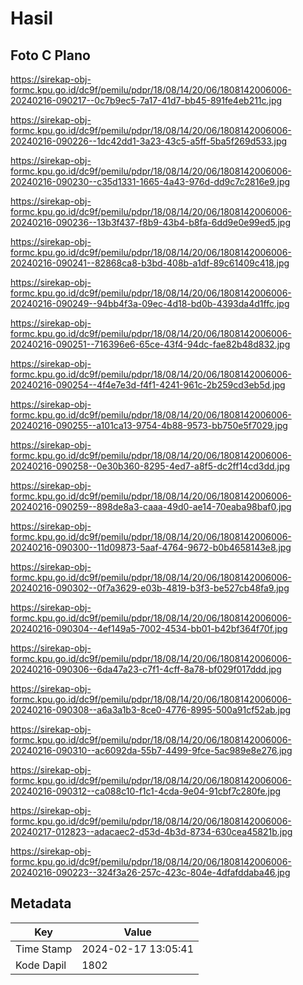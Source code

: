 # Hasil

## Foto C Plano

https://sirekap-obj-formc.kpu.go.id/dc9f/pemilu/pdpr/18/08/14/20/06/1808142006006-20240216-090217--0c7b9ec5-7a17-41d7-bb45-891fe4eb211c.jpg

https://sirekap-obj-formc.kpu.go.id/dc9f/pemilu/pdpr/18/08/14/20/06/1808142006006-20240216-090226--1dc42dd1-3a23-43c5-a5ff-5ba5f269d533.jpg

https://sirekap-obj-formc.kpu.go.id/dc9f/pemilu/pdpr/18/08/14/20/06/1808142006006-20240216-090230--c35d1331-1665-4a43-976d-dd9c7c2816e9.jpg

https://sirekap-obj-formc.kpu.go.id/dc9f/pemilu/pdpr/18/08/14/20/06/1808142006006-20240216-090236--13b3f437-f8b9-43b4-b8fa-6dd9e0e99ed5.jpg

https://sirekap-obj-formc.kpu.go.id/dc9f/pemilu/pdpr/18/08/14/20/06/1808142006006-20240216-090241--82868ca8-b3bd-408b-a1df-89c61409c418.jpg

https://sirekap-obj-formc.kpu.go.id/dc9f/pemilu/pdpr/18/08/14/20/06/1808142006006-20240216-090249--94bb4f3a-09ec-4d18-bd0b-4393da4d1ffc.jpg

https://sirekap-obj-formc.kpu.go.id/dc9f/pemilu/pdpr/18/08/14/20/06/1808142006006-20240216-090251--716396e6-65ce-43f4-94dc-fae82b48d832.jpg

https://sirekap-obj-formc.kpu.go.id/dc9f/pemilu/pdpr/18/08/14/20/06/1808142006006-20240216-090254--4f4e7e3d-f4f1-4241-961c-2b259cd3eb5d.jpg

https://sirekap-obj-formc.kpu.go.id/dc9f/pemilu/pdpr/18/08/14/20/06/1808142006006-20240216-090255--a101ca13-9754-4b88-9573-bb750e5f7029.jpg

https://sirekap-obj-formc.kpu.go.id/dc9f/pemilu/pdpr/18/08/14/20/06/1808142006006-20240216-090258--0e30b360-8295-4ed7-a8f5-dc2ff14cd3dd.jpg

https://sirekap-obj-formc.kpu.go.id/dc9f/pemilu/pdpr/18/08/14/20/06/1808142006006-20240216-090259--898de8a3-caaa-49d0-ae14-70eaba98baf0.jpg

https://sirekap-obj-formc.kpu.go.id/dc9f/pemilu/pdpr/18/08/14/20/06/1808142006006-20240216-090300--11d09873-5aaf-4764-9672-b0b4658143e8.jpg

https://sirekap-obj-formc.kpu.go.id/dc9f/pemilu/pdpr/18/08/14/20/06/1808142006006-20240216-090302--0f7a3629-e03b-4819-b3f3-be527cb48fa9.jpg

https://sirekap-obj-formc.kpu.go.id/dc9f/pemilu/pdpr/18/08/14/20/06/1808142006006-20240216-090304--4ef149a5-7002-4534-bb01-b42bf364f70f.jpg

https://sirekap-obj-formc.kpu.go.id/dc9f/pemilu/pdpr/18/08/14/20/06/1808142006006-20240216-090306--6da47a23-c7f1-4cff-8a78-bf029f017ddd.jpg

https://sirekap-obj-formc.kpu.go.id/dc9f/pemilu/pdpr/18/08/14/20/06/1808142006006-20240216-090308--a6a3a1b3-8ce0-4776-8995-500a91cf52ab.jpg

https://sirekap-obj-formc.kpu.go.id/dc9f/pemilu/pdpr/18/08/14/20/06/1808142006006-20240216-090310--ac6092da-55b7-4499-9fce-5ac989e8e276.jpg

https://sirekap-obj-formc.kpu.go.id/dc9f/pemilu/pdpr/18/08/14/20/06/1808142006006-20240216-090312--ca088c10-f1c1-4cda-9e04-91cbf7c280fe.jpg

https://sirekap-obj-formc.kpu.go.id/dc9f/pemilu/pdpr/18/08/14/20/06/1808142006006-20240217-012823--adacaec2-d53d-4b3d-8734-630cea45821b.jpg

https://sirekap-obj-formc.kpu.go.id/dc9f/pemilu/pdpr/18/08/14/20/06/1808142006006-20240216-090223--324f3a26-257c-423c-804e-4dfafddaba46.jpg


## Metadata

| Key        | Value               |
| ---------- | ------------------- |
| Time Stamp | 2024-02-17 13:05:41 |
| Kode Dapil | 1802                |



